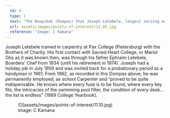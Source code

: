 ```yaml
---
  id: 4
  type: 1
  text: "The Bewysbok (Dompas) that Joseph Letebele, longest serving employee to date, was required to carry for some of the 58 years that he has been at the College."
  url: assets/images/points-of-interest/11.05.jpg
  reference: "Image: C Kamana"
---
```

Joseph Letebele trained in carpentry at Pax College (Pietersburg) with the Brothers of Charity. His first contact with Sacred Heart College, or Marist Obs as it was known then, was through his father Ephraim Letebele, Boarders’ Chef from 1934 (until his retirement in 1974). Joseph had a holiday job in July 1959 and was invited back for a probationary period as a handyman in 1961. From 1962, as recorded in this Dompas above, he was permanently employed, as school Carpenter and “proved to be quite indispensable. He knows where every fuse is to be found, where every key fits, the intricacies of the swimming pool filter, the condition of every desk… the list is endless” (1989 College Yearbook).

<figure>![](assets/images/points-of-interest/11.10.jpg)
  <figcaption>Image: C Kamana</figcaption>
</figure>

